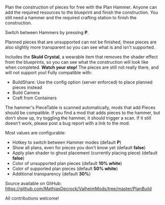 ﻿Plan the construction of pieces for free with the Plan Hammer. Anyone can add the required resources to the blueprint and finish the construction.
You still need a hammer and the required crafting station to finish the construction.

Switch between Hammers by pressing **P**.

Planned pieces that are unsupported can not be finished, these pieces are also slightly more transparent so you can see what is and isn't supported.

Includes the **Skuld Crystal**, a wearable item that removes the shader effect from the blueprints, so you can see what the construction will look like when completed.
**Watch your step!** The pieces are still not really there, and will not support you!
Fully compatible with:

- BuildShare﻿﻿: Use the config option (server enforced) to place planned pieces instead
- Build Camera﻿
- Craft from Containers﻿

The hammer's PieceTable is scanned automatically, mods that add Pieces should be compatible. 
If you find a mod that adds pieces to the hammer, but don't show up, try toggling the hammer, it should trigger a scan. 
If it still doesn't work, please post a bug report with a link to the mod.

Most values are configurable:
- Hotkey to switch between Hammer modes (default **P**)
- Show all plans, even for pieces you don't know yet (default **false**)
- Apply plan shader to ghost placement (currently placing piece) (default **false**)
- Color of unsupported plan pieces (default **10% white**)
- Color of supported plan pieces (default **50% white**)
- Additional transparency (default **30%**)

Source available on GitHub: https://github.com/MathiasDecrock/ValheimMods/tree/master/PlanBuild﻿

All contributions welcome!